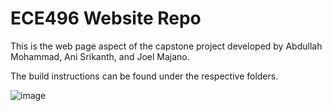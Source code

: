 # ECE496 Website Repo

This is the web page aspect of the capstone project developed by Abdullah Mohammad, Ani Srikanth, and Joel Majano.

The build instructions can be found under the respective folders.

![image](https://user-images.githubusercontent.com/14436239/203326665-b20c04ea-0580-4823-8c6b-d729003ce5eb.png)
